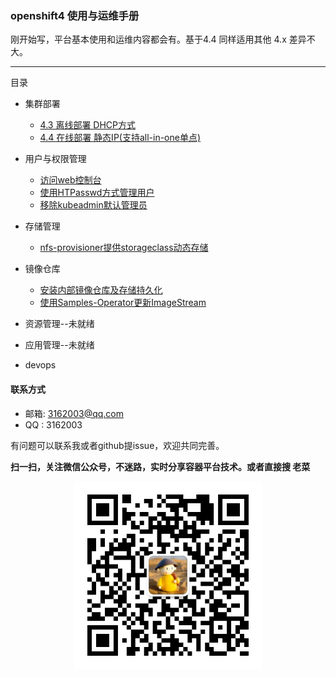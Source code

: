### openshift4 使用与运维手册

刚开始写，平台基本使用和运维内容都会有。基于4.4 同样适用其他 4.x 差异不大。

---


目录
* 集群部署
  * [4.3 离线部署 DHCP方式](https://github.com/cai11745/k8s-ocp-yaml/blob/master/ocp4/2020-02-25-openshift4.3-install-offline-dhcp.md)
  * [4.4 在线部署 静态IP(支持all-in-one单点)](https://github.com/cai11745/k8s-ocp-yaml/blob/master/ocp4/2020-02-25-openshift4.4-install-online-staticIP-allinone.md)


* 用户与权限管理
  * [访问web控制台](./用户与权限管理/访问web控制台.md)
  * [使用HTPasswd方式管理用户](./用户与权限管理/使用HTPasswd方式管理用户.md)
  * [移除kubeadmin默认管理员](./用户与权限管理/移除kubeadmin默认管理员.md)

* 存储管理
  * [nfs-provisioner提供storageclass动态存储](./存储管理/nfs-provisioner提供storageclass动态存储.md)

* 镜像仓库
  * [安装内部镜像仓库及存储持久化](./镜像仓库/安装内部镜像仓库及存储持久化.md)
  * [使用Samples-Operator更新ImageStream](./镜像仓库/使用Samples-Operator更新ImageStream.md)


* 资源管理--未就绪

* 应用管理--未就绪

* devops



#### 联系方式
* 邮箱: 3162003@qq.com
* QQ  : 3162003

有问题可以联系我或者github提issue，欢迎共同完善。  


**扫一扫，关注微信公众号，不迷路，实时分享容器平台技术。或者直接搜 老菜**

<div align="center"><img width="300" height="300" src="./images/gongzhonghao.jpeg"/></div>
